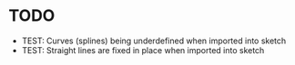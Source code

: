 TODO
====
- TEST: Curves (splines) being underdefined when imported into sketch
- TEST: Straight lines are fixed in place when imported into sketch
